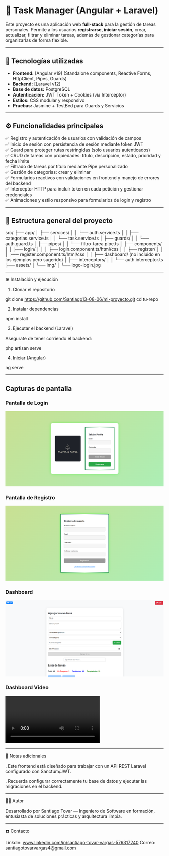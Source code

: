 # 📌 Task Manager (Angular + Laravel)

Este proyecto es una aplicación web **full-stack** para la gestión de tareas personales. Permite a los usuarios **registrarse, iniciar sesión**, crear, actualizar, filtrar y eliminar tareas, además de gestionar categorías para organizarlas de forma flexible.

---

## 🚀 Tecnologías utilizadas

- **Frontend:** [Angular v19] (Standalone components, Reactive Forms, HttpClient, Pipes, Guards)
- **Backend:** [Laravel v12]
- **Base de datos:** PostgreSQL
- **Autenticación:** JWT Token + Cookies (vía Interceptor)
- **Estilos:** CSS modular y responsivo
- **Pruebas:** Jasmine + TestBed para Guards y Servicios

---

## ⚙️ Funcionalidades principales

✅ Registro y autenticación de usuarios con validación de campos  
✅ Inicio de sesión con persistencia de sesión mediante token JWT  
✅ Guard para proteger rutas restringidas (solo usuarios autenticados)  
✅ CRUD de tareas con propiedades: título, descripción, estado, prioridad y fecha límite  
✅ Filtrado de tareas por título mediante Pipe personalizado  
✅ Gestión de categorías: crear y eliminar  
✅ Formularios reactivos con validaciones en frontend y manejo de errores del backend  
✅ Interceptor HTTP para incluir token en cada petición y gestionar credenciales  
✅ Animaciones y estilo responsivo para formularios de login y registro

---

## 📁 Estructura general del proyecto

src/
 ├── app/
 │   ├── services/
 │   │   ├── auth.service.ts
 │   │   ├── categorias.service.ts
 │   │   └── task.service.ts
 │   ├── guards/
 │   │   └── auth.guard.ts
 │   ├── pipes/
 │   │   └── filtro-tarea.pipe.ts
 │   ├── components/
 │   │   ├── login/
 │   │   │   ├── login.component.ts/html/css
 │   │   ├── register/
 │   │   │   ├── register.component.ts/html/css
 │   │   ├── dashboard/ (no incluido en los ejemplos pero sugerido)
 │   ├── interceptors/
 │   │   └── auth.interceptor.ts
 ├── assets/
 │   └── img/
 │       └── logo-login.jpg

---

⚙️ Instalación y ejecución

1. Clonar el repositorio

git clone https://github.com/Santiago13-08-06/mi-proyecto.git
cd tu-repo

2. Instalar dependencias

npm install

3. Ejecutar el backend (Laravel)

Asegurate de tener corriendo el backend:

php artisan serve

4. Iniciar (Angular)

ng serve

---

## Capturas de pantalla

### Pantalla de Login
![Login](./screenshots/Login.png)

### Pantalla de Registro
![Registro](./screenshots/Registro.png)

### Dashboard
![Registro](./screenshots/Dashboard.png)

### Dashboard Video
![Dashboard](./screenshots/Dashboard.mp4)

---

📌 Notas adicionales

. Este frontend está diseñado para trabajar con un API REST Laravel configurado con Sanctum/JWT.

. Recuerda configurar correctamente tu base de datos y ejecutar las migraciones en el backend.

---

👨‍💻 Autor

Desarrollado por Santiago Tovar — Ingeniero de Software en formación, entusiasta de soluciones prácticas y arquitectura limpia.

---

☎️ Contacto

Linkdin: www.linkedin.com/in/santiago-tovar-vargas-576317240
Correo: santiagotovarvargas4@gmail.com




